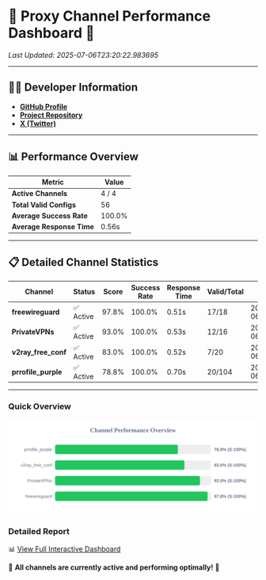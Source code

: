 # 🌟 Proxy Channel Performance Dashboard 🌟

_Last Updated: 2025-07-06T23:20:22.983695_

---

## 👩‍💻 Developer Information

- **[GitHub Profile](https://github.com/4n0nymou3)**  
- **[Project Repository](https://github.com/4n0nymou3/multi-proxy-config-fetcher)**  
- **[X (Twitter)](https://x.com/4n0nymou3)**  

---

## 📊 Performance Overview

| Metric                | Value       |
|-----------------------|-------------|
| **Active Channels**   | 4 / 4       |
| **Total Valid Configs** | 56          |
| **Average Success Rate** | 100.0%      |
| **Average Response Time** | 0.56s       |

---

## 📋 Detailed Channel Statistics

| Channel          | Status     | Score  | Success Rate | Response Time | Valid/Total | Last Success               |
|------------------|------------|--------|--------------|---------------|-------------|----------------------------|
| **freewireguard**  | ✅ Active  | 97.8%  | 100.0% | 0.51s         | 17/18       | 2025-07-06T23:20:22.981797 |
| **PrivateVPNs**  | ✅ Active  | 93.0%  | 100.0% | 0.53s         | 12/16       | 2025-07-06T23:20:22.443127 |
| **v2ray_free_conf**  | ✅ Active  | 83.0%  | 100.0% | 0.52s         | 7/20       | 2025-07-06T23:20:21.876689 |
| **prrofile_purple**  | ✅ Active  | 78.8%  | 100.0% | 0.70s         | 20/104       | 2025-07-06T23:20:21.307144 |

---

### Quick Overview
<div align="center">
  <a href="https://raw.githubusercontent.com/nullluser/NullRepo/refs/heads/main/assets/channel_stats_chart.svg">
    <img src="https://raw.githubusercontent.com/nullluser/NullRepo/refs/heads/main/assets/channel_stats_chart.svg" alt="Source Performance Statistics" width="800">
  </a>
</div>

### Detailed Report
📊 [View Full Interactive Dashboard](https://htmlpreview.github.io/?https://github.com/nullluser/NullRepo/blob/main/assets/performance_report.html)

🎉 **All channels are currently active and performing optimally!** 🎉

